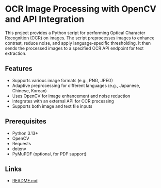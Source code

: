 # OCR Image Processing with OpenCV and API Integration

This project provides a Python script for performing Optical Character Recognition (OCR) on images. The script preprocesses images to enhance contrast, reduce noise, and apply language-specific thresholding. It then sends the processed images to a specified OCR API endpoint for text extraction.

## Features
- Supports various image formats (e.g., PNG, JPEG)
- Adaptive preprocessing for different languages (e.g., Japanese, Chinese, Korean)
- Uses OpenCV for image enhancement and noise reduction
- Integrates with an external API for OCR processing
- Supports both image and text file inputs

## Prerequisites
- Python 3.13+
- OpenCV
- Requests
- dotenv
- PyMuPDF (optional, for PDF support)



## Links
- [README.md](../README.md)